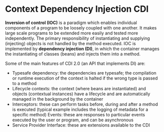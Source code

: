 # Context Dependency Injection CDI #

__Inversion of control (IOC)__ is a paradigm which enables individual components of a program to be loosely
coupled with one another. It makes large scale programs to be extended more easily and tested more independently.
The primary responsibility of instantiating and supplying (injecting) objects is not handled by the method executed.
IOC is implemented by __dependency injection (DI)__, in which the container manages the instantiating of classes
(beans) and injects them into a method.

Some of the main features of CDI 2.0 (an API that implements DI) are:

+ Typesafe dependency: the dependencies are typesafe; the compilation or runtime execution of the context is       halted if the wrong type is passed to a method
+ Lifecycle contexts: the context (where beans are instantiated) and objects (contextual instances) have a lifecycle and are automatically managed in the background by the container
+ Interceptors: these can perform tasks before, during and after a method is executed (typical example includes the logging of metadata for a specific method)
Events: these are responses to particular events executed by the user or program, and can be asynchronous
+ Service Provider Interface: these are extensions available to the CDI
